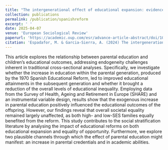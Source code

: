 ```yaml
---
title: "The intergenerational effect of educational expansion: evidence from a natural experiment in Spain."
collection: publications
permalink: /publication/spanishreform
excerpt: ' '
date: 2025-04-07
venue: 'European Sociological Review'
paperurl: 'https://academic.oup.com/esr/advance-article-abstract/doi/10.1093/esr/jcaf003/8107684?redirectedFrom=fulltext&login=false'
citation: 'Espadafor, M. & Garcia-Sierra, A. (2024) The intergenerational effect of educational expansion: evidence from a natural experiment in Spain. European Sociological Review'
---
```


This article explores the relationship between parental education and children’s educational outcomes, addressing endogeneity challenges inherent in traditional cross-sectional analyses. Specifically, we investigate whether the increase in education within the parental generation, produced by the 1970 Spanish Educational Reform, led to improved educational attainments in the subsequent generation and whether it brought a reduction of the overall levels of educational inequality. Employing data from the Survey of Health, Ageing and Retirement in Europe (SHARE) and an instrumental variable design, results show that the exogenous increase in parental education positively influenced the educational outcomes of the offspring. However, our findings reveal that overall societal equality remained largely unaffected, as both high- and low-SES families equally benefited from the reform. This study contributes to the social stratification literature by analysing the impact of educational reforms on both educational expansion and equality of opportunity. Furthermore, we explore two plausible channels through which the effect of parental education might manifest: an increase in parental credentials and in academic abilities.